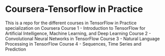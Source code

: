 # Coursera-Tensorflow in Practice
This is a repo for the different courses in TensorFlow in Practice specialization on Coursera
Course 1 - Introduction to TensorFlow for Artificial Intelligence, Machine Learning, and Deep Learning
Course 2 - Convolutional Neural Networks in TensorFlow
Course 3 - Natural Language Processing in TensorFlow
Course 4 - Sequences, Time Series and Prediction 

